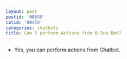 ```yaml
---
layout: post
postid: '00600'
catid: '00450'
categories: chatbots
title: Can I perform Actions from B.One Bot?
---
```


- Yes, you can perform actions from Chatbot.